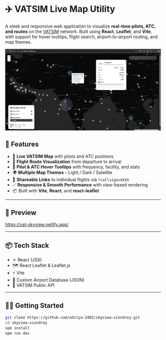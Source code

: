 # ✈️ VATSIM Live Map Utility

A sleek and responsive web application to visualize **real-time pilots, ATC, and routes** on the [VATSIM](https://www.vatsim.net/) network. Built using **React**, **Leaflet**, and **Vite**, with support for hover tooltips, flight search, airport-to-airport routing, and map themes.

![screenshot](./preview.png) <!-- Replace with your screenshot path -->

## 🚀 Features

- 🔎 **Live VATSIM Map** with pilots and ATC positions
- 📍 **Flight Route Visualization** from departure to arrival
- 🧭 **Pilot & ATC Hover Tooltips** with frequency, facility, and stats
- 🌍 **Multiple Map Themes** – Light / Dark / Satellite
- 🔗 **Shareable Links** to individual flights via `?callsign=XXXX`
- ✅ **Responsive & Smooth Performance** with view-based rendering
- 📦 Built with **Vite**, **React**, and **react-leaflet**

---

## 📸 Preview

https://vat-skyview.netlify.app/

---

## 📦 Tech Stack

- ⚛️ React (JSX)
- 🗺️ React Leaflet & Leaflet.js
- ⚡ Vite
- 🧭 Custom Airport Database (JSON)
- 📡 VATSIM Public API

---

## 🧑‍💻 Getting Started

```bash
git clone https://github.com/aditya-2403/skyview-xiondrey.git
cd skyview-xiondrey
npm install
npm run dev
```
